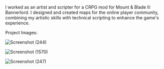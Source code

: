I worked as an artist and scripter for a CRPG mod for Mount & Blade II: Bannerlord. I designed and created maps for the online player community, combining my artistic skills with technical scripting to enhance the game's experience.

Project Images: 

![Screenshot (244)](https://github.com/Pouriamohseni/CRPG-Talmberg/assets/145625808/0133444b-a91c-4991-9a70-27938e2435a9)

![Screenshot (1570)](https://github.com/Pouriamohseni/CRPG-Talmberg/assets/145625808/a846d428-7052-4d42-9032-0f22116b1b2a)

![Screenshot (247)](https://github.com/Pouriamohseni/CRPG-Talmberg/assets/145625808/3ab4f4eb-2c09-41d7-8097-5ba28b26e4aa)
